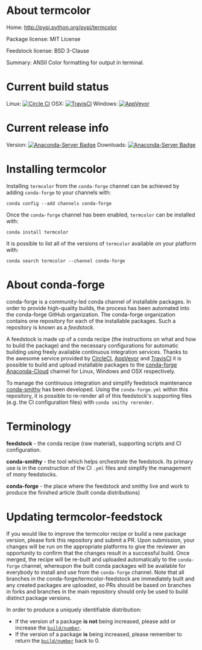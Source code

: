 About termcolor
===============

Home: http://pypi.python.org/pypi/termcolor

Package license: MIT License

Feedstock license: BSD 3-Clause

Summary: ANSII Color formatting for output in terminal.



Current build status
====================

Linux: [![Circle CI](https://circleci.com/gh/conda-forge/termcolor-feedstock.svg?style=shield)](https://circleci.com/gh/conda-forge/termcolor-feedstock)
OSX: [![TravisCI](https://travis-ci.org/conda-forge/termcolor-feedstock.svg?branch=master)](https://travis-ci.org/conda-forge/termcolor-feedstock)
Windows: [![AppVeyor](https://ci.appveyor.com/api/projects/status/github/conda-forge/termcolor-feedstock?svg=True)](https://ci.appveyor.com/project/conda-forge/termcolor-feedstock/branch/master)

Current release info
====================
Version: [![Anaconda-Server Badge](https://anaconda.org/conda-forge/termcolor/badges/version.svg)](https://anaconda.org/conda-forge/termcolor)
Downloads: [![Anaconda-Server Badge](https://anaconda.org/conda-forge/termcolor/badges/downloads.svg)](https://anaconda.org/conda-forge/termcolor)

Installing termcolor
====================

Installing `termcolor` from the `conda-forge` channel can be achieved by adding `conda-forge` to your channels with:

```
conda config --add channels conda-forge
```

Once the `conda-forge` channel has been enabled, `termcolor` can be installed with:

```
conda install termcolor
```

It is possible to list all of the versions of `termcolor` available on your platform with:

```
conda search termcolor --channel conda-forge
```


About conda-forge
=================

conda-forge is a community-led conda channel of installable packages.
In order to provide high-quality builds, the process has been automated into the
conda-forge GitHub organization. The conda-forge organization contains one repository
for each of the installable packages. Such a repository is known as a *feedstock*.

A feedstock is made up of a conda recipe (the instructions on what and how to build
the package) and the necessary configurations for automatic building using freely
available continuous integration services. Thanks to the awesome service provided by
[CircleCI](https://circleci.com/), [AppVeyor](http://www.appveyor.com/)
and [TravisCI](https://travis-ci.org/) it is possible to build and upload installable
packages to the [conda-forge](https://anaconda.org/conda-forge)
[Anaconda-Cloud](http://docs.anaconda.org/) channel for Linux, Windows and OSX respectively.

To manage the continuous integration and simplify feedstock maintenance
[conda-smithy](http://github.com/conda-forge/conda-smithy) has been developed.
Using the ``conda-forge.yml`` within this repository, it is possible to re-render all of
this feedstock's supporting files (e.g. the CI configuration files) with ``conda smithy rerender``.


Terminology
===========

**feedstock** - the conda recipe (raw material), supporting scripts and CI configuration.

**conda-smithy** - the tool which helps orchestrate the feedstock.
                   Its primary use is in the construction of the CI ``.yml`` files
                   and simplify the management of *many* feedstocks.

**conda-forge** - the place where the feedstock and smithy live and work to
                  produce the finished article (built conda distributions)


Updating termcolor-feedstock
============================

If you would like to improve the termcolor recipe or build a new
package version, please fork this repository and submit a PR. Upon submission,
your changes will be run on the appropriate platforms to give the reviewer an
opportunity to confirm that the changes result in a successful build. Once
merged, the recipe will be re-built and uploaded automatically to the
`conda-forge` channel, whereupon the built conda packages will be available for
everybody to install and use from the `conda-forge` channel.
Note that all branches in the conda-forge/termcolor-feedstock are
immediately built and any created packages are uploaded, so PRs should be based
on branches in forks and branches in the main repository should only be used to
build distinct package versions.

In order to produce a uniquely identifiable distribution:
 * If the version of a package **is not** being increased, please add or increase
   the [``build/number``](http://conda.pydata.org/docs/building/meta-yaml.html#build-number-and-string).
 * If the version of a package **is** being increased, please remember to return
   the [``build/number``](http://conda.pydata.org/docs/building/meta-yaml.html#build-number-and-string)
   back to 0.
